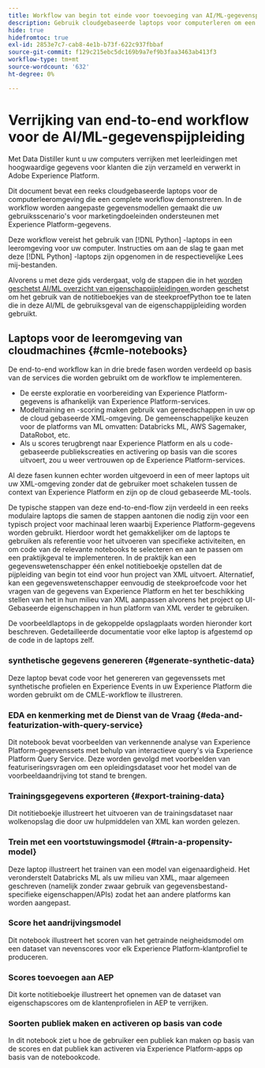 ```yaml
---
title: Workflow van begin tot einde voor toevoeging van AI/ML-gegevenspipet
description: Gebruik cloudgebaseerde laptops voor computerleren om een training te maken en een populiteitsmodel te scoren dat abonnementconversies van Adobe Experience Platform-gegevens voorspelt.
hide: true
hidefromtoc: true
exl-id: 2853e7c7-cab8-4e1b-b73f-622c937fbbaf
source-git-commit: f129c215ebc5dc169b9a7ef9b3faa3463ab413f3
workflow-type: tm+mt
source-wordcount: '632'
ht-degree: 0%

---
```


<!-- 
title: Cloud Machine Learning Environment Notebooks
Cloud machine learning environment notebooks
Old title: 
# AI/ML data pipeline enrichment end-to-end workflow
-->

# Verrijking van end-to-end workflow voor de AI/ML-gegevenspijpleiding

Met Data Distiller kunt u uw computers verrijken met leerleidingen met hoogwaardige gegevens voor klanten die zijn verzameld en verwerkt in Adobe Experience Platform.

Dit document bevat een reeks cloudgebaseerde laptops voor de computerleeromgeving die een complete workflow demonstreren. In de workflow worden aangepaste gegevensmodellen gemaakt die uw gebruiksscenario&#39;s voor marketingdoeleinden ondersteunen met Experience Platform-gegevens.

Deze workflow vereist het gebruik van [!DNL Python] -laptops in een leeromgeving voor uw computer. Instructies om aan de slag te gaan met deze [!DNL Python] -laptops zijn opgenomen in de respectievelijke Lees mij-bestanden.

Alvorens u met deze gids verdergaat, volg de stappen die in het [ worden geschetst AI/ML overzicht van eigenschappijpleidingen ](./overview.md) worden geschetst om het gebruik van de notitieboekjes van de steekproefPython toe te laten die in deze AI/ML de gebruiksgeval van de eigenschappijpleiding worden gebruikt.

## Laptops voor de leeromgeving van cloudmachines {#cmle-notebooks}

De end-to-end workflow kan in drie brede fasen worden verdeeld op basis van de services die worden gebruikt om de workflow te implementeren.

- De eerste exploratie en voorbereiding van Experience Platform-gegevens is afhankelijk van Experience Platform-services.
- Modeltraining en -scoring maken gebruik van gereedschappen in uw op de cloud gebaseerde XML-omgeving. De gemeenschappelijke keuzen voor de platforms van ML omvatten: Databricks ML, AWS Sagemaker, DataRobot, etc.
- Als u scores terugbrengt naar Experience Platform en als u code-gebaseerde publiekscreaties en activering op basis van die scores uitvoert, zou u weer vertrouwen op de Experience Platform-services.

Al deze fasen kunnen echter worden uitgevoerd in een of meer laptops uit uw XML-omgeving zonder dat de gebruiker moet schakelen tussen de context van Experience Platform en zijn op de cloud gebaseerde ML-tools.

De typische stappen van deze end-to-end-flow zijn verdeeld in een reeks modulaire laptops die samen de stappen aantonen die nodig zijn voor een typisch project voor machinaal leren waarbij Experience Platform-gegevens worden gebruikt. Hierdoor wordt het gemakkelijker om de laptops te gebruiken als referentie voor het uitvoeren van specifieke activiteiten, en om code van de relevante notebooks te selecteren en aan te passen om een praktijkgeval te implementeren. In de praktijk kan een gegevenswetenschapper één enkel notitieboekje opstellen dat de pijpleiding van begin tot eind voor hun project van XML uitvoert. Alternatief, kan een gegevenswetenschapper eenvoudig de steekproefcode voor het vragen van de gegevens van Experience Platform en het ter beschikking stellen van het in hun milieu van XML aanpassen alvorens het project op UI-Gebaseerde eigenschappen in hun platform van XML verder te gebruiken.

De voorbeeldlaptops in de gekoppelde opslagplaats worden hieronder kort beschreven. Gedetailleerde documentatie voor elke laptop is afgestemd op de code in de laptops zelf.

<!-- Below is the meat - the how to (but without links or details) -->

### synthetische gegevens genereren {#generate-synthetic-data}

Deze laptop bevat code voor het genereren van gegevenssets met synthetische profielen en Experience Events in uw Experience Platform die worden gebruikt om de CMLE-workflow te illustreren.

### EDA en kenmerking met de Dienst van de Vraag {#eda-and-featurization-with-query-service}

Dit notebook bevat voorbeelden van verkennende analyse van Experience Platform-gegevenssets met behulp van interactieve query&#39;s via Experience Platform Query Service. Deze worden gevolgd met voorbeelden van featuriseringsvragen om een opleidingsdataset voor het model van de voorbeeldaandrijving tot stand te brengen.

### Trainingsgegevens exporteren {#export-training-data}

Dit notitieboekje illustreert het uitvoeren van de trainingsdataset naar wolkenopslag die door uw hulpmiddelen van XML kan worden gelezen.

### Trein met een voortstuwingsmodel {#train-a-propensity-model}

Deze laptop illustreert het trainen van een model van eigenaardigheid. Het veronderstelt Databricks ML als uw milieu van XML, maar algemeen geschreven (namelijk zonder zwaar gebruik van gegevensbestand-specifieke eigenschappen/APIs) zodat het aan andere platforms kan worden aangepast.

### Score het aandrijvingsmodel

Dit notebook illustreert het scoren van het getrainde neigheidsmodel om een dataset van nevenscores voor elk Experience Platform-klantprofiel te produceren.

### Scores toevoegen aan AEP

Dit korte notitieboekje illustreert het opnemen van de dataset van eigenschapscores om de klantenprofielen in AEP te verrijken.

### Soorten publiek maken en activeren op basis van code

In dit notebook ziet u hoe de gebruiker een publiek kan maken op basis van de scores en dat publiek kan activeren via Experience Platform-apps op basis van de notebookcode.
